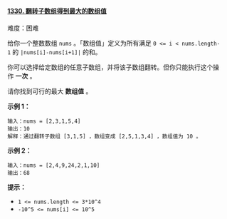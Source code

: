 #### [1330\. 翻转子数组得到最大的数组值](https://leetcode.cn/problems/reverse-subarray-to-maximize-array-value/)

难度：困难

给你一个整数数组 `nums` 。「数组值」定义为所有满足 `0 <= i < nums.length-1` 的 `|nums[i]-nums[i+1]|` 的和。

你可以选择给定数组的任意子数组，并将该子数组翻转。但你只能执行这个操作 **一次** 。

请你找到可行的最大 **数组值** 。

**示例 1：**

```
输入：nums = [2,3,1,5,4]
输出：10
解释：通过翻转子数组 [3,1,5] ，数组变成 [2,5,1,3,4] ，数组值为 10 。
```

**示例 2：**

```
输入：nums = [2,4,9,24,2,1,10]
输出：68
```

**提示：**

-   `1 <= nums.length <= 3*10^4`
-   `-10^5 <= nums[i] <= 10^5`
